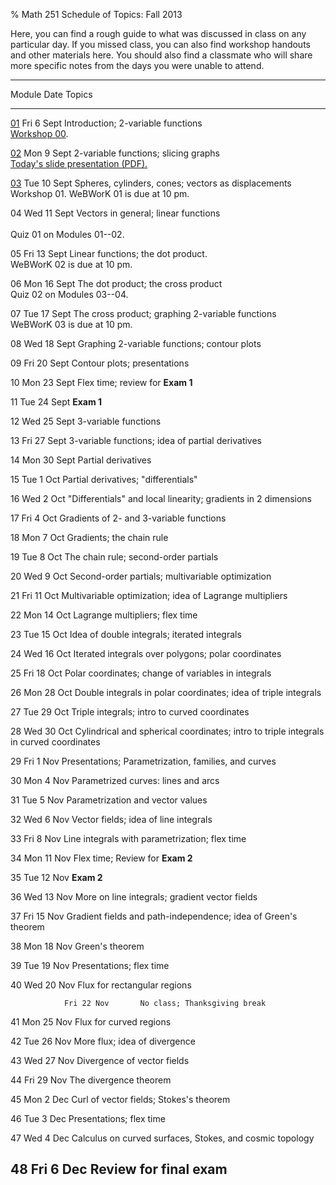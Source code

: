 % Math 251 Schedule of Topics: Fall 2013

Here, you can find a rough guide to what was discussed in class on any
particular day. If you missed class, you can also find workshop handouts
and other materials here. You should also find a classmate who will share
more specific notes from the days you were unable to attend.


------------------------------------------------------------------------------------
 Module            Date          Topics 
------------  ---------------    ---------------------------------------------------
  [01][m01]     Fri 6 Sept       Introduction; 2-variable functions
                                 <br />
                                 [Workshop 00][w00].
                                                                  
  [02][m02]     Mon 9 Sept       2-variable functions; slicing graphs
                                 <br />
                                 [Today's slide presentation (PDF).][d01]
      
  [03][m03]     Tue 10 Sept      Spheres, cylinders, cones; vectors as displacements
                                 <br />
                                 Workshop 01<!--add link-->. WeBWorK 01 is due at 10 pm.
                                 
  04            Wed 11 Sept      Vectors in general; linear functions
                                 <br />                 
                                 Quiz 01 on Modules 01--02.            

  05            Fri 13 Sept      Linear functions; the dot product.
                                 <br />
                                 WeBWorK 02 is due at 10 pm.

  06            Mon 16 Sept      The dot product; the cross product
                                 <br />
                                 Quiz 02 on Modules 03--04.
                                                                       
  07            Tue 17 Sept      The cross product; graphing 2-variable functions
                                 <br />
                                 WeBWorK 03 is due at 10 pm.
                                                                       
  08            Wed 18 Sept      Graphing 2-variable functions; contour plots
                                 
  09            Fri 20 Sept      Contour plots; presentations
                                                                       
  10            Mon 23 Sept      Flex time; review for **Exam 1**
                                 
  11            Tue 24 Sept      **Exam 1**
                                 
  12            Wed 25 Sept      3-variable functions
                                                                       
  13            Fri 27 Sept      3-variable functions; idea of partial derivatives
                                                                       
  14            Mon 30 Sept      Partial derivatives
                                                                                                              
  15            Tue 1 Oct        Partial derivatives; "differentials"
                                                                       
  16            Wed 2 Oct        "Differentials" and local linearity; gradients in 2 dimensions 
                                                                       
  17            Fri 4 Oct        Gradients of 2- and 3-variable functions
                                                                       
  18            Mon 7 Oct        Gradients; the chain rule
                                                                       
  19            Tue 8 Oct        The chain rule; second-order partials
                                                                       
  20            Wed 9 Oct        Second-order partials; multivariable optimization
                                                                       
  21            Fri 11 Oct       Multivariable optimization; idea of Lagrange multipliers
                                                                                                   
  22            Mon 14 Oct       Lagrange multipliers; flex time
                                                                       
  23            Tue 15 Oct       Idea of double integrals; iterated integrals
                                                                                                                     
  24            Wed 16 Oct       Iterated integrals over polygons; polar coordinates
                                                                       
  25            Fri 18 Oct       Polar coordinates; change of variables in integrals
                                                                                                  
  26            Mon 28 Oct       Double integrals in polar coordinates; idea of triple integrals
                                                                                  
  27            Tue 29 Oct       Triple integrals; intro to curved coordinates
                                                                       
  28            Wed 30 Oct       Cylindrical and spherical coordinates; intro to triple integrals in curved coordinates
                                                                       
  29            Fri 1 Nov        Presentations; Parametrization, families, and curves
                                 
  30            Mon 4 Nov        Parametrized curves: lines and arcs
                                 
  31            Tue 5 Nov        Parametrization and vector values
                                                                       
  32            Wed 6 Nov        Vector fields; idea of line integrals
                                                                                                             
  33            Fri 8 Nov        Line integrals with parametrization; flex time
                                                                       
  34            Mon 11 Nov       Flex time; Review for **Exam 2**
                                 
  35            Tue 12 Nov       **Exam 2**
                                 
  36            Wed 13 Nov       More on line integrals; gradient vector fields
                                                                       
  37            Fri 15 Nov       Gradient fields and path-independence; idea of Green's theorem
                                                                       
  38            Mon 18 Nov       Green's theorem
                                                                       
  39            Tue 19 Nov       Presentations; flex time 
                                                                                                             
  40            Wed 20 Nov       Flux for rectangular regions
                                                                       
                Fri 22 Nov       No class; Thanksgiving break
                                                                       
  41            Mon 25 Nov       Flux for curved regions
                                                                       
  42            Tue 26 Nov       More flux; idea of divergence
                                                                       
  43            Wed 27 Nov       Divergence of vector fields
                                                                       
  44            Fri 29 Nov       The divergence theorem
                                                                       
  45            Mon 2 Dec        Curl of vector fields; Stokes's theorem
                                                                       
  46            Tue 3 Dec        Presentations; flex time
                                                                                                             
  47            Wed 4 Dec        Calculus on curved surfaces, Stokes, and cosmic topology
                                                                       
  48            Fri 6 Dec        Review for final exam
------------------------------------------------------------------------------------

[m01]: modules/01/Module.html
[m02]: modules/02/Module.html
[m03]: modules/03/Module.html

[w00]: workshops/00/Workshop.pdf

[d01]: decks/01/Deck.pdf